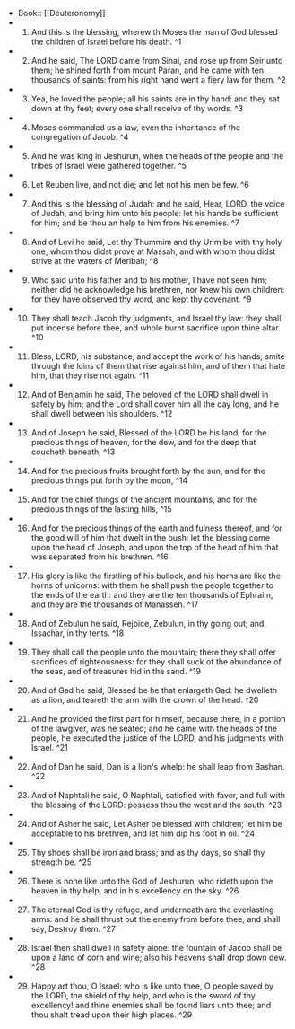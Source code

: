 - Book:: [[Deuteronomy]]
- 1. And this is the blessing, wherewith Moses the man of God blessed the children of Israel before his death. ^1
- 2. And he said, The LORD came from Sinai, and rose up from Seir unto them; he shined forth from mount Paran, and he came with ten thousands of saints: from his right hand went a fiery law for them. ^2
- 3. Yea, he loved the people; all his saints are in thy hand: and they sat down at thy feet; every one shall receive of thy words. ^3
- 4. Moses commanded us a law, even the inheritance of the congregation of Jacob. ^4
- 5. And he was king in Jeshurun, when the heads of the people and the tribes of Israel were gathered together. ^5
- 6. Let Reuben live, and not die; and let not his men be few. ^6
- 7. And this is the blessing of Judah: and he said, Hear, LORD, the voice of Judah, and bring him unto his people: let his hands be sufficient for him; and be thou an help to him from his enemies. ^7
- 8. And of Levi he said, Let thy Thummim and thy Urim be with thy holy one, whom thou didst prove at Massah, and with whom thou didst strive at the waters of Meribah; ^8
- 9. Who said unto his father and to his mother, I have not seen him; neither did he acknowledge his brethren, nor knew his own children: for they have observed thy word, and kept thy covenant. ^9
- 10. They shall teach Jacob thy judgments, and Israel thy law: they shall put incense before thee, and whole burnt sacrifice upon thine altar. ^10
- 11. Bless, LORD, his substance, and accept the work of his hands; smite through the loins of them that rise against him, and of them that hate him, that they rise not again. ^11
- 12. And of Benjamin he said, The beloved of the LORD shall dwell in safety by him; and the Lord shall cover him all the day long, and he shall dwell between his shoulders. ^12
- 13. And of Joseph he said, Blessed of the LORD be his land, for the precious things of heaven, for the dew, and for the deep that coucheth beneath, ^13
- 14. And for the precious fruits brought forth by the sun, and for the precious things put forth by the moon, ^14
- 15. And for the chief things of the ancient mountains, and for the precious things of the lasting hills, ^15
- 16. And for the precious things of the earth and fulness thereof, and for the good will of him that dwelt in the bush: let the blessing come upon the head of Joseph, and upon the top of the head of him that was separated from his brethren. ^16
- 17. His glory is like the firstling of his bullock, and his horns are like the horns of unicorns: with them he shall push the people together to the ends of the earth: and they are the ten thousands of Ephraim, and they are the thousands of Manasseh. ^17
- 18. And of Zebulun he said, Rejoice, Zebulun, in thy going out; and, Issachar, in thy tents. ^18
- 19. They shall call the people unto the mountain; there they shall offer sacrifices of righteousness: for they shall suck of the abundance of the seas, and of treasures hid in the sand. ^19
- 20. And of Gad he said, Blessed be he that enlargeth Gad: he dwelleth as a lion, and teareth the arm with the crown of the head. ^20
- 21. And he provided the first part for himself, because there, in a portion of the lawgiver, was he seated; and he came with the heads of the people, he executed the justice of the LORD, and his judgments with Israel. ^21
- 22. And of Dan he said, Dan is a lion's whelp: he shall leap from Bashan. ^22
- 23. And of Naphtali he said, O Naphtali, satisfied with favor, and full with the blessing of the LORD: possess thou the west and the south. ^23
- 24. And of Asher he said, Let Asher be blessed with children; let him be acceptable to his brethren, and let him dip his foot in oil. ^24
- 25. Thy shoes shall be iron and brass; and as thy days, so shall thy strength be. ^25
- 26. There is none like unto the God of Jeshurun, who rideth upon the heaven in thy help, and in his excellency on the sky. ^26
- 27. The eternal God is thy refuge, and underneath are the everlasting arms: and he shall thrust out the enemy from before thee; and shall say, Destroy them. ^27
- 28. Israel then shall dwell in safety alone: the fountain of Jacob shall be upon a land of corn and wine; also his heavens shall drop down dew. ^28
- 29. Happy art thou, O Israel: who is like unto thee, O people saved by the LORD, the shield of thy help, and who is the sword of thy excellency! and thine enemies shall be found liars unto thee; and thou shalt tread upon their high places. ^29
